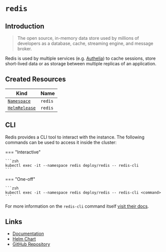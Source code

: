# `redis`

## Introduction

> The open source, in-memory data store used by millions of developers as a database, cache, streaming engine, and message broker.

Redis is used by multiple services (e.g. [Authelia](/cluser/services/authelia/)) to cache sessions, store short-lived data or as storage between multiple replicas of an application.

## Created Resources

| Kind                              | Name    |
| --------------------------------- | ------- |
| [`Namespace`][ref-namespace]      | `redis` |
| [`HelmRelease`][ref-helm-release] | `redis` |

[ref-namespace]: https://kubernetes.io/docs/reference/kubernetes-api/cluster-resources/namespace-v1/
[ref-helm-release]: https://fluxcd.io/docs/components/helm/helmreleases/

## CLI

Redis provides a CLI tool to interact with the instance. The following commands can be used to access it inside the cluster:

=== "Interactive"

    ```zsh
    kubectl exec -it --namespace redis deploy/redis -- redis-cli
    ```

=== "One-off"

    ```zsh
    kubectl exec -it --namespace redis deploy/redis -- redis-cli <command>
    ```

For more information on the `redis-cli` command itself [visit their docs](https://redis.io/topics/rediscli).

## Links

- [Documentation](https://redis.io/docs/)
- [Helm Chart](https://charts.pascaliske.dev/charts/redis/)
- [GitHub Repository](https://github.com/redis/redis)
